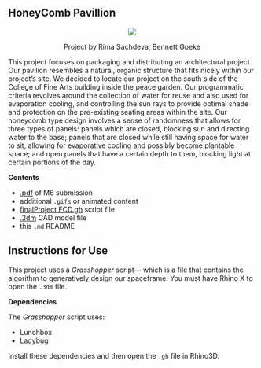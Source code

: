 ## HoneyComb Pavillion

<p align="center">
    <img src="https://github.com/l00sed/FCD-S22-62275/blob/99be9681e6ee27ffb82d1e80e0264804bc384c21/Bennett_Rima/renderlongview%20new.jpg" />
    <p align="center">Project by Rima Sachdeva, Bennett Goeke</p>
</p>

This project focuses on packaging and distributing an architectural project. Our pavilion resembles a natural, organic structure that fits nicely within our project’s site. We decided to locate our project on the south side of the College of Fine Arts building inside the peace garden. Our programmatic criteria revolves around the collection of water for reuse and also used for evaporation cooling, and controlling the sun rays to provide optimal shade and protection on the pre-existing seating areas within the site. Our honeycomb type design involves a sense of randomness that allows for three types of panels: panels which are closed, blocking sun and directing water to the base; panels that are closed while still having space for water to sit, allowing for evaporative cooling and possibly become plantable space; and open panels that have a certain depth to them, blocking light at certain portions of the day.

**Contents**

- [.pdf](https://github.com/l00sed/FCD-S22-62275/blob/2046cf3c223f562e852c9544a2da56de2d28baf7/Bennett_Rima/finalProject%20FCD.pdf) of M6 submission
- additional `.gifs` or animated content
- [finalProject FCD.gh](https://github.com/l00sed/FCD-S22-62275/blob/7446c73db992f4d47dac04fb6b0b9cce90a8e66c/Bennett_Rima/M4.gh) script file
- [.3dm](https://github.com/l00sed/FCD-S22-62275/blob/94864b6f52ce13ef53bb72f6d21edb9918e4843d/Bennett_Rima/FINAL%20DEISGN.3dm) CAD model file
- this `.md` README

## Instructions for Use

This project uses a _Grasshopper_ script&mdash; which is a file that contains the algorithm to generatively design our spaceframe. You must have Rhino X to open the `.3dm` file.

**Dependencies**

The _Grasshopper_ script uses:
  - Lunchbox
  - Ladybug

Install these dependencies and then open the `.gh` file in Rhino3D.

